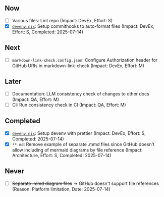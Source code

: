 ## Now

- [ ] Various files: Lint repo (Impact: DevEx, Effort: S)
- [x] [`devenv.nix`](./devenv.nix): Setup commithooks to auto-format files (Impact: DevEx, Effort: S, Completed: 2025-07-14)

## Next

- [ ] `markdown-link-check.config.json`: Configure Authorization header for GitHub URIs in markdown-link-check (Impact: DevEx, Effort: M)

## Later

- [ ] Documentation: LLM consistency check of changes to other docs (Impact: QA, Effort: M)
- [ ] CI: Run consistency check in CI (Impact: QA, Effort: M)

## Completed

- [x] [`devenv.nix`](./devenv.nix): Setup devenv with prettier (Impact: DevEx, Effort: S, Completed: 2025-07-14)
- [x] `**.md`: Remove example of separate .mmd files since GitHub doesn't allow including of mermaid diagrams by file reference (Impact: Architecture, Effort: S, Completed: 2025-07-14)

## Never

- [ ] ~~Separate .mmd diagram files~~ -> GitHub doesn't support file references (Reason: Platform limitation, Date: 2025-07-14)
